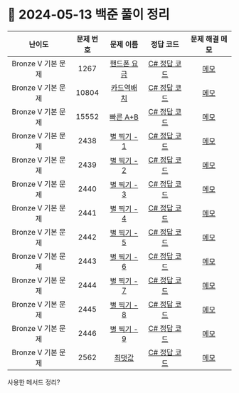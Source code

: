 # 📅 2024-05-13 백준 풀이 정리

| 난이도 | 문제 번호 | 문제 이름 | 정답 코드 | 문제 해결 메모 |
| :--: | :--: | :--: | :--: | :--: |
| Bronze V 기본 문제 | 1267 | [핸드폰 요금](https://www.acmicpc.net/problem/1267) | [C# 정답 코드](../../bojSolutions/2025-05-13/1267.cs) | [메모](../../bojSolutions/2025-05-13/1267_memo.md) |
| Bronze V 기본 문제 | 10804 | [카드역배치](https://www.acmicpc.net/problem/10804) | [C# 정답 코드](../../bojSolutions/2025-05-13/10804.cs) | [메모](../../bojSolutions/2025-05-13/1267_memo.md) |
| Bronze V 기본 문제 | 15552 | [빠른 A+B](https://www.acmicpc.net/problem/15552) | [C# 정답 코드](../../bojSolutions/2025-05-13/15552.cs) | [메모](../../bojSolutions/2025-05-13/1267_memo.md) |
| Bronze V 기본 문제 | 2438 | [별 찍기 - 1](https://www.acmicpc.net/problem/2438) | [C# 정답 코드](../../bojSolutions/2025-05-13/2438.cs) | [메모](../../bojSolutions/2025-05-13/1267_memo.md) |
| Bronze V 기본 문제 | 2439 | [별 찍기 - 2](https://www.acmicpc.net/problem/2439) | [C# 정답 코드](../../bojSolutions/2025-05-13/2439.cs) | [메모](../../bojSolutions/2025-05-13/1267_memo.md) |
| Bronze V 기본 문제 | 2440 | [별 찍기 - 3](https://www.acmicpc.net/problem/2440) | [C# 정답 코드](../../bojSolutions/2025-05-13/2440.cs) | [메모](../../bojSolutions/2025-05-13/1267_memo.md) |
| Bronze V 기본 문제 | 2441 | [별 찍기 - 4](https://www.acmicpc.net/problem/2441) | [C# 정답 코드](../../bojSolutions/2025-05-13/2441.cs) | [메모](../../bojSolutions/2025-05-13/1267_memo.md) |
| Bronze V 기본 문제 | 2442 | [별 찍기 - 5](https://www.acmicpc.net/problem/2442) | [C# 정답 코드](../../bojSolutions/2025-05-13/2442.cs) | [메모](../../bojSolutions/2025-05-13/1267_memo.md) |
| Bronze V 기본 문제 | 2443 | [별 찍기 - 6](https://www.acmicpc.net/problem/2443) | [C# 정답 코드](../../bojSolutions/2025-05-13/2443.cs) | [메모](../../bojSolutions/2025-05-13/1267_memo.md) |
| Bronze V 기본 문제 | 2444 | [별 찍기 - 7](https://www.acmicpc.net/problem/2444) | [C# 정답 코드](../../bojSolutions/2025-05-13/2444.cs) | [메모](../../bojSolutions/2025-05-13/1267_memo.md) |
| Bronze V 기본 문제 | 2445 | [별 찍기 - 8](https://www.acmicpc.net/problem/2445) | [C# 정답 코드](../../bojSolutions/2025-05-13/2445.cs) | [메모](../../bojSolutions/2025-05-13/1267_memo.md) |
| Bronze V 기본 문제 | 2446 | [별 찍기 - 9](https://www.acmicpc.net/problem/2446) | [C# 정답 코드](../../bojSolutions/2025-05-13/2446.cs) | [메모](../../bojSolutions/2025-05-13/1267_memo.md) |
| Bronze V 기본 문제 | 2562 | [최댓값](https://www.acmicpc.net/problem/10804) | [C# 정답 코드](../../bojSolutions/2025-05-13/10804.cs) | [메모](../../bojSolutions/2025-05-13/1267_memo.md) |

사용한 메서드 정리?
